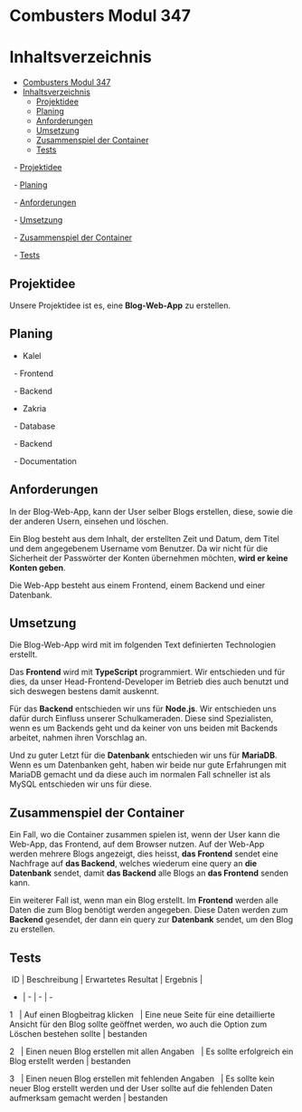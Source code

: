 # Combusters Modul 347




# Inhaltsverzeichnis

- [Combusters Modul 347](#combusters-modul-347)
- [Inhaltsverzeichnis](#inhaltsverzeichnis)
  - [Projektidee](#projektidee)
  - [Planing](#planing)
  - [Anforderungen](#anforderungen)
  - [Umsetzung](#umsetzung)
  - [Zusammenspiel der Container](#zusammenspiel-der-container)
  - [Tests](#tests)

  - [Projektidee](#projektidee)

  - [Planing](#planing)

  - [Anforderungen](#anforderungen)

  - [Umsetzung](#umsetzung)

  - [Zusammenspiel der Container](#zusammenspiel-der-container)

  - [Tests](#tests)




## Projektidee

Unsere Projektidee ist es, eine **Blog-Web-App** zu erstellen.




## Planing




- Kalel

  - Frontend

  - Backend




- Zakria

  - Database

  - Backend

  - Documentation




## Anforderungen

In der Blog-Web-App, kann der User selber Blogs erstellen, diese, sowie die der anderen Usern, einsehen und löschen.

Ein Blog besteht aus dem Inhalt, der erstellten Zeit und Datum, dem Titel und dem angegebenem Username vom Benutzer. Da wir nicht für die Sicherheit der Passwörter der Konten übernehmen möchten, **wird er keine Konten geben**.

Die Web-App besteht aus einem Frontend, einem Backend und einer Datenbank.




## Umsetzung

Die Blog-Web-App wird mit im folgenden Text definierten Technologien erstellt.

Das **Frontend** wird mit **TypeScript** programmiert. Wir entschieden und für dies, da unser Head-Frontend-Developer im Betrieb dies auch benutzt und sich deswegen bestens damit auskennt.

Für das **Backend** entschieden wir uns für **Node.js**. Wir entschieden uns dafür durch Einfluss unserer Schulkameraden. Diese sind Spezialisten, wenn es um Backends geht und da keiner von uns beiden mit Backends arbeitet, nahmen ihren Vorschlag an.

Und zu guter Letzt für die **Datenbank** entschieden wir uns für **MariaDB**. Wenn es um Datenbanken geht, haben wir beide nur gute Erfahrungen mit MariaDB gemacht und da diese auch im normalen Fall schneller ist als MySQL entschieden wir uns für diese.




## Zusammenspiel der Container




Ein Fall, wo die Container zusammen spielen ist, wenn der User kann die Web-App, das Frontend, auf dem Browser nutzen. Auf der Web-App werden mehrere Blogs angezeigt, dies heisst, **das Frontend** sendet eine Nachfrage auf **das Backend**, welches wiederum eine query an **die Datenbank** sendet, damit **das Backend** alle Blogs an **das Frontend** senden kann.

Ein weiterer Fall ist, wenn man ein Blog erstellt. Im **Frontend** werden alle Daten die zum Blog benötigt werden angegeben. Diese Daten werden zum **Backend** gesendet, der dann ein query zur **Datenbank** sendet, um den Blog zu erstellen.




## Tests




 ID | Beschreibung | Erwartetes Resultat | Ergebnis |

- | - | - | -

1   | Auf einen Blogbeitrag klicken   | Eine neue Seite für eine detaillierte Ansicht für den Blog sollte geöffnet werden, wo auch die Option zum Löschen bestehen sollte | bestanden

2   | Einen neuen Blog erstellen mit allen Angaben   | Es sollte erfolgreich ein Blog erstellt werden | bestanden

3   | Einen neuen Blog erstellen mit fehlenden Angaben   | Es sollte kein neuer Blog erstellt werden und der User sollte auf die fehlenden Daten aufmerksam gemacht werden | bestanden